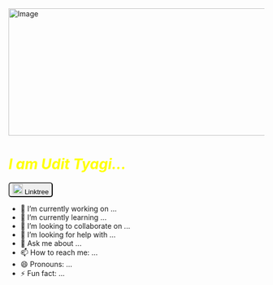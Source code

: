 <img src="https://media.licdn.com/dms/image/D4D16AQFvNeN__segFA/profile-displaybackgroundimage-shrink_350_1400/0/1691472776664?e=1703721600&v=beta&t=JOcZcNurPRPpdWooIL1v1tyg80GLMPXZTsJc53Mdzz8" alt="Image" width="800" height="250">

<i> <h1 style="color: yellow;">I am Udit Tyagi...</h1> </i>
<a href="https://linktr.ee/udittyagi">
  <button style="border-radius: 5px; text-decoration: none;">
    <img src="https://pcsoftwin.com/wp-content/uploads/2022/07/linktree-link-in-bio-creator.png" alt="" height="20px">
    Linktree 
  </button> </a>

- 🔭 I’m currently working on ...
- 🌱 I’m currently learning ...
- 👯 I’m looking to collaborate on ...
- 🤔 I’m looking for help with ...
- 💬 Ask me about ...
- 📫 How to reach me: ...
- 😄 Pronouns: ...
- ⚡ Fun fact: ...


